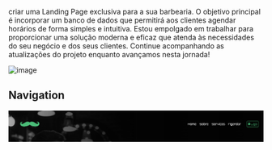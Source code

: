 

criar uma Landing Page exclusiva para a sua barbearia. O objetivo principal é incorporar um banco de dados que permitirá aos clientes agendar horários de forma simples e intuitiva. Estou empolgado em trabalhar para proporcionar uma solução moderna e eficaz que atenda às necessidades do seu negócio e dos seus clientes. Continue acompanhando as atualizações do projeto enquanto avançamos nesta jornada!

![image](https://github.com/joaovpinheirop/landingpagebarbearia/assets/56880604/3ab6189e-0c2e-455e-9510-ed1363975fb3)

## Navigation

![image](https://github.com/joaovpinheirop/landingpagebarbearia/blob/master/assest/img/nav.png?raw=true)
